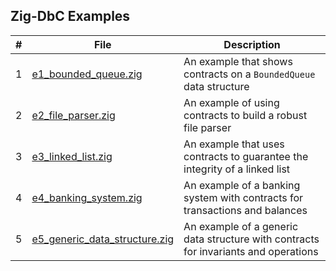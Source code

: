 ## Zig-DbC Examples

| # | File                                                           | Description                                                                         |
|---|----------------------------------------------------------------|-------------------------------------------------------------------------------------|
| 1 | [e1_bounded_queue.zig](e1_bounded_queue.zig)                   | An example that shows contracts on a `BoundedQueue` data structure                  |
| 2 | [e2_file_parser.zig](e2_file_parser.zig)                       | An example of using contracts to build a robust file parser                         |
| 3 | [e3_linked_list.zig](e3_linked_list.zig)                       | An example that uses contracts to guarantee the integrity of a linked list          |
| 4 | [e4_banking_system.zig](e4_banking_system.zig)                 | An example of a banking system with contracts for transactions and balances         |
| 5 | [e5_generic_data_structure.zig](e5_generic_data_structure.zig) | An example of a generic data structure with contracts for invariants and operations |
